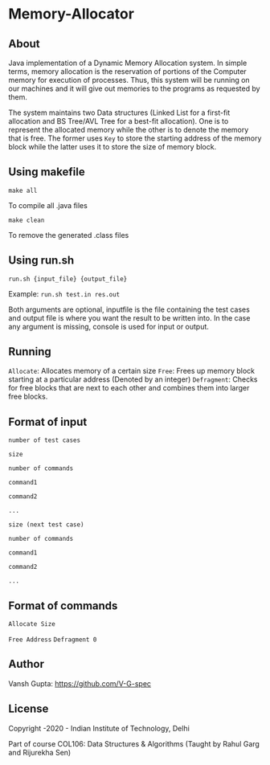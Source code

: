 # Memory-Allocator

## About

Java implementation of a Dynamic Memory Allocation system. In simple terms, memory allocation is the reservation of portions of the Computer memory for execution of processes. Thus, this system will be running on our machines and it will give out memories to the programs as requested by them.

The system maintains two Data structures (Linked List for a first-fit allocation and BS Tree/AVL Tree for a best-fit allocation). One is to represent the allocated memory while the other is to denote the memory that is free. The former uses ```Key``` to store the starting address of the memory block while the latter uses it to store the size of memory block.


## Using makefile

```make all```

To compile all .java files

```make clean```

To remove the generated .class files

## Using run.sh

```run.sh {input_file} {output_file}```

Example:
```run.sh test.in res.out```

Both arguments are optional, inputfile is the file containing the test cases and output file is where you want the result to be written into.
In the case any argument is missing, console is used for input or output.

## Running

```Allocate```: Allocates memory of a certain size
```Free```: Frees up memory block starting at a particular address (Denoted by an integer)
```Defragment```: Checks for free blocks that are next to each other and combines them into larger free blocks.

## Format of input

```
number of test cases

size

number of commands

command1

command2

...

size (next test case)

number of commands

command1

command2

...
```

## Format of commands

```Allocate Size```

```Free Address```
```Defragment 0```

## Author

Vansh Gupta: https://github.com/V-G-spec

## License

Copyright -2020 - Indian Institute of Technology, Delhi

Part of course COL106: Data Structures & Algorithms (Taught by Rahul Garg and Rijurekha Sen)
